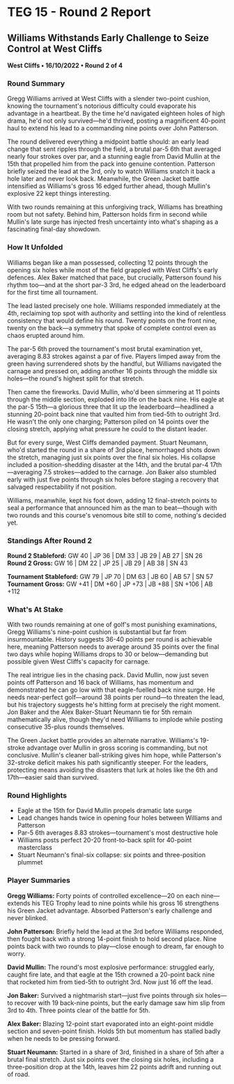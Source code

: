 # TEG 15 - Round 2 Report

## Williams Withstands Early Challenge to Seize Control at West Cliffs
**West Cliffs • 16/10/2022 • Round 2 of 4**

### Round Summary

Gregg Williams arrived at West Cliffs with a slender two-point cushion, knowing the tournament's notorious difficulty could evaporate his advantage in a heartbeat. By the time he'd navigated eighteen holes of high drama, he'd not only survived—he'd thrived, posting a magnificent 40-point haul to extend his lead to a commanding nine points over John Patterson.

The round delivered everything a midpoint battle should: an early lead change that sent ripples through the field, a brutal par-5 6th that averaged nearly four strokes over par, and a stunning eagle from David Mullin at the 15th that propelled him from the pack into genuine contention. Patterson briefly seized the lead at the 3rd, only to watch Williams snatch it back a hole later and never look back. Meanwhile, the Green Jacket battle intensified as Williams's gross 16 edged further ahead, though Mullin's explosive 22 kept things interesting.

With two rounds remaining at this unforgiving track, Williams has breathing room but not safety. Behind him, Patterson holds firm in second while Mullin's late surge has injected fresh uncertainty into what's shaping as a fascinating final-day showdown.

### How It Unfolded

Williams began like a man possessed, collecting 12 points through the opening six holes while most of the field grappled with West Cliffs's early defences. Alex Baker matched that pace, but crucially, Patterson found his rhythm too—and at the short par-3 3rd, he edged ahead on the leaderboard for the first time all tournament.

The lead lasted precisely one hole. Williams responded immediately at the 4th, reclaiming top spot with authority and settling into the kind of relentless consistency that would define his round. Twenty points on the front nine, twenty on the back—a symmetry that spoke of complete control even as chaos erupted around him.

The par-5 6th proved the tournament's most brutal examination yet, averaging 8.83 strokes against a par of five. Players limped away from the green having surrendered shots by the handful, but Williams navigated the carnage and pressed on, adding another 16 points through the middle six holes—the round's highest split for that stretch.

Then came the fireworks. David Mullin, who'd been simmering at 11 points through the middle section, exploded into life on the back nine. His eagle at the par-5 15th—a glorious three that lit up the leaderboard—headlined a stunning 20-point back nine that vaulted him from tied-5th to outright 3rd. He wasn't the only one charging; Patterson piled on 14 points over the closing stretch, applying what pressure he could to the distant leader.

But for every surge, West Cliffs demanded payment. Stuart Neumann, who'd started the round in a share of 3rd place, hemorrhaged shots down the stretch, managing just six points over the final six holes. His collapse included a position-shedding disaster at the 14th, and the brutal par-4 17th—averaging 7.5 strokes—added to the carnage. Jon Baker also stumbled early with just five points through six holes before staging a recovery that salvaged respectability if not position.

Williams, meanwhile, kept his foot down, adding 12 final-stretch points to seal a performance that announced him as the man to beat—though with two rounds and this course's venomous bite still to come, nothing's decided yet.

### Standings After Round 2

**Round 2 Stableford:** GW 40 | JP 36 | DM 33 | JB 29 | AB 27 | SN 26  
**Round 2 Gross:** GW 16 | DM 22 | JP 25 | JB 29 | AB 38 | SN 43

**Tournament Stableford:** GW 79 | JP 70 | DM 63 | JB 60 | AB 57 | SN 57  
**Tournament Gross:** GW +41 | DM +60 | JP +73 | JB +88 | SN +106 | AB +112

### What's At Stake

With two rounds remaining at one of golf's most punishing examinations, Gregg Williams's nine-point cushion is substantial but far from insurmountable. History suggests 36-40 points per round is achievable here, meaning Patterson needs to average around 35 points over the final two days while hoping Williams drops to 30 or below—demanding but possible given West Cliffs's capacity for carnage.

The real intrigue lies in the chasing pack. David Mullin, now just seven points off Patterson and 16 back of Williams, has momentum and demonstrated he can go low with that eagle-fuelled back nine surge. He needs near-perfect golf—around 38 points per round—to threaten the lead, but his trajectory suggests he's hitting form at precisely the right moment. Jon Baker and the Alex Baker-Stuart Neumann tie for 5th remain mathematically alive, though they'd need Williams to implode while posting consecutive 35-plus rounds themselves.

The Green Jacket battle provides an alternate narrative. Williams's 19-stroke advantage over Mullin in gross scoring is commanding, but not conclusive. Mullin's cleaner ball-striking gives him hope, while Patterson's 32-stroke deficit makes his path significantly steeper. For the leaders, protecting means avoiding the disasters that lurk at holes like the 6th and 17th—easier said than survived.

### Round Highlights
- Eagle at the 15th for David Mullin propels dramatic late surge
- Lead changes hands twice in opening four holes between Williams and Patterson
- Par-5 6th averages 8.83 strokes—tournament's most destructive hole
- Williams posts perfect 20-20 front-to-back split for 40-point masterclass
- Stuart Neumann's final-six collapse: six points and three-position plummet

### Player Summaries

**Gregg Williams:** Forty points of controlled excellence—20 on each nine—extends his TEG Trophy lead to nine points while his gross 16 strengthens his Green Jacket advantage. Absorbed Patterson's early challenge and never blinked.

**John Patterson:** Briefly held the lead at the 3rd before Williams responded, then fought back with a strong 14-point finish to hold second place. Nine points back with two rounds to play—close enough to dream, far enough to worry.

**David Mullin:** The round's most explosive performance: struggled early, caught fire late, and that eagle at the 15th crowned a 20-point back nine that rocketed him from tied-5th to outright 3rd. Now just 16 off the lead.

**Jon Baker:** Survived a nightmarish start—just five points through six holes—to recover with 19 back-nine points, but the early damage saw him slip from 3rd to 4th. Three points clear of the battle for 5th.

**Alex Baker:** Blazing 12-point start evaporated into an eight-point middle section and seven-point finish. Holds 5th but momentum has stalled badly when he needs to be pressing forward.

**Stuart Neumann:** Started in a share of 3rd, finished in a share of 5th after a brutal final stretch. Just six points over the closing six holes, including a three-position drop at the 14th, leaves him 22 points adrift and running out of road.


